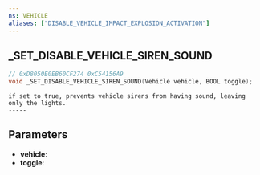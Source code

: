 ```yaml
---
ns: VEHICLE
aliases: ["DISABLE_VEHICLE_IMPACT_EXPLOSION_ACTIVATION"]
---
```

## _SET_DISABLE_VEHICLE_SIREN_SOUND

```c
// 0xD8050E0EB60CF274 0xC54156A9
void _SET_DISABLE_VEHICLE_SIREN_SOUND(Vehicle vehicle, BOOL toggle);
```

```
if set to true, prevents vehicle sirens from having sound, leaving only the lights.  
-----  
```

## Parameters
* **vehicle**: 
* **toggle**: 

